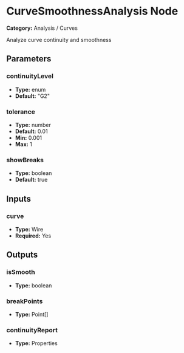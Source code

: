 
# CurveSmoothnessAnalysis Node

**Category:** Analysis / Curves

Analyze curve continuity and smoothness

## Parameters


### continuityLevel
- **Type:** enum
- **Default:** "G2"





### tolerance
- **Type:** number
- **Default:** 0.01
- **Min:** 0.001
- **Max:** 1



### showBreaks
- **Type:** boolean
- **Default:** true





## Inputs


### curve
- **Type:** Wire
- **Required:** Yes



## Outputs


### isSmooth
- **Type:** boolean



### breakPoints
- **Type:** Point[]



### continuityReport
- **Type:** Properties




